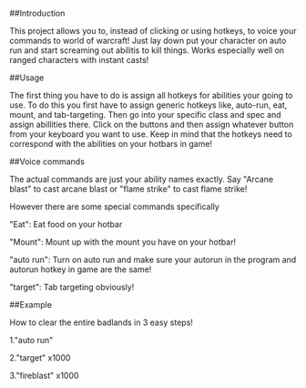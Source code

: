 ##Introduction

This project allows you to, instead of clicking or using hotkeys, to voice your commands to world of warcraft! Just lay down put your character on auto run and start screaming out abilitis to kill things. Works especially well on ranged characters with instant casts!

##Usage

The first thing you have to do is assign all hotkeys for abilities your going to use. To do this you first have to assign generic hotkeys like, auto-run, eat, mount, and tab-targeting. Then go into your specific class and spec and assign abillities there. Click on the buttons and then assign whatever button from your keyboard you want to use. Keep in mind that the hotkeys need to correspond with the abilities on your hotbars in game!

##Voice commands

The actual commands are just your ability names exactly. Say "Arcane blast" to cast arcane blast or "flame strike" to cast flame strike! 

However there are some special commands specifically

"Eat": Eat food on your hotbar

"Mount": Mount up with the mount you have on your hotbar!

"auto run": Turn on auto run and make sure your autorun in the program and autorun hotkey in game are the same!

"target": Tab targeting obviously! 


##Example

How to clear the entire badlands in 3 easy steps!

1."auto run" 

2."target" x1000

3."fireblast" x1000
